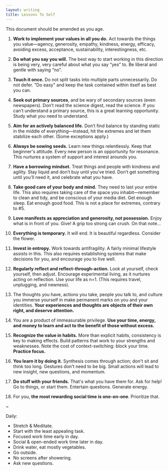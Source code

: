 ```yaml
---
layout: writing
title: Lessons To Self
---
```


This document should be amended as you age. 

1. **Work to implement your values in all you do.** Act towards the things you value—agency, generosity, empathy, kindness, energy, efficacy, avoiding excess, acceptance, sustainability, interestingness, etc. 

2. **Do what you say you will.** The best way to start working in this direction is being very, very careful about what you say “yes” to. Be liberal and gentle with saying “no”.

3. **Touch it once.** Do not split tasks into multiple parts unnecessarily. Do not defer. "Do easy" and keep the task contained within itself as best you can. 

4. **Seek out primary sources**, and be wary of secondary sources (even newspapers). Don’t read the science digest, read the science. If you can’t understand a primary source, this is a great learning opportunity. Study what you need to understand. 
    
5. **Aim for an actively balanced life.** Don’t find balance by standing static in the middle of everything—instead, hit the extremes and let them stabilize each other. (Some exceptions apply.) 

6. **Always be sowing seeds.** Learn new things relentlessly. Keep that beginner's attitude. Every new person is an opportunity for resonance. This nurtures a system of support and interest arounds you. 

7. **Have a borrowing mindset.** Treat things and people with kindness and agility. Stay liquid and don’t buy until you’ve tried. Don’t get something until you’ll need it, and celebrate what you have. 

8. **Take good care of your body and mind.** They need to last your entire life. This also requires taking care of the space you inhabit—remember to clean and tidy, and be conscious of your media diet. Get enough sleep. Eat enough good food. This is not a place for extremes, contrary to #5. 

9. **Love manifests as appreciation and generosity, not possession.** Enjoy what is in front of you. Give! A grip too strong can crush. On that note...

10. **Everything is temporary.** It will end. It is beautiful regardless. Consider the flower. 

11. **Invest in entropy.** Work towards antifragility. A fairly minimal lifestyle assists in this. This also requires establishing systems that make decisions for you, and encourage you to live well. 

12. **Regularly reflect and reflect-through-action.** Look at yourself, check yourself, then adjust. Encourage experimental living, as it nurtures acting on reflection. Use your life as n=1. (This requires travel, unplugging, and newness).

13. The thoughts you have, actions you take, people you talk to, and culture you immerse yourself in make permanent marks on you and your identities. **Your experiences and thoughts are objects of their own right, and deserve attention.**

14. You are a product of immeasurable privilege. **Use your time, energy, and money to learn and act to the benefit of those without excess.** 

15. **Recognize the value in habits.** More than explicit habits, consistency is key to making effects. Build patterns that work to your strengths and weaknesses. Note the cost of context-switching: block your time. **Practice focus.**

16. **You learn it by doing it.** Synthesis comes through action; don't sit and think too long. Gestures don't need to be big. Small actions will lead to new insight, new questions, and momentum. 

17. **Do stuff with your friends.** That's what you have them for. Ask for help! Go to things, or start them. Entertain questions. Generate energy. 

18. For you, **the most rewarding social time is one-on-one**. Prioritize that. 

~

Daily:
- Stretch & Meditate.
- Start with the least appealing task.
- Focused work time early in day.
- Social & open-ended work time later in day.
- Drink water, eat mostly vegetables.
- Go outside.
- No screens after showering. 
- Ask new questions. 